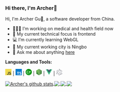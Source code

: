 ### Hi there, I'm Archer👋

Hi, I'm Archer Gu🏹, a software developer from China.

- 🙋🏼‍♂️ I’m working on medical and health field now
- 🎯 My current technical focus is frontend
- 💻 I’m currently learning WebGL
- 🏢 My current working city is Ningbo
- 💬 Ask me about anything [here](https://github.com/archergu/archergu/issues)

**Languages and Tools:**

<code><img height="20" src="https://raw.githubusercontent.com/github/explore/80688e429a7d4ef2fca1e82350fe8e3517d3494d/topics/javascript/javascript.png"></code> | <code><img height="20" src="https://raw.githubusercontent.com/github/explore/80688e429a7d4ef2fca1e82350fe8e3517d3494d/topics/typescript/typescript.png"></code> | <code><img height="20" src="https://raw.githubusercontent.com/github/explore/80688e429a7d4ef2fca1e82350fe8e3517d3494d/topics/csharp/csharp.png"></code> | <code><img height="20" src="https://raw.githubusercontent.com/github/explore/80688e429a7d4ef2fca1e82350fe8e3517d3494d/topics/nodejs/nodejs.png"></code> | <code><img height="20" src="https://raw.githubusercontent.com/github/explore/5c058a388828bb5fde0bcafd4bc867b5bb3f26f3/topics/vue/vue.png"></code> | <code><img height="20" src="https://raw.githubusercontent.com/github/explore/5c058a388828bb5fde0bcafd4bc867b5bb3f26f3/topics/electron/electron.png"></code>

<a href="https://github.com/ArcherGu">
  <img align="center" src="https://github-readme-stats.vercel.app/api?username=archergu&count_private=true&show_icons=true&theme=onedark&hide=issues" alt="Archer's github stats" />
</a>
<a href="https://github.com/ArcherGu">
  <img align="center" src="https://github-readme-stats.vercel.app/api/top-langs/?username=archergu&layout=compact&theme=onedark" />
</a>

<a href="https://github.com/ArcherGu/fast-vite-nestjs-electron">
  <img align="center" src="https://github-readme-stats.vercel.app/api/pin/?username=archergu&repo=fast-vite-nestjs-electron&theme=onedark" />
</a>

<a href="https://github.com/ArcherGu/foraging">
  <img align="center" src="https://github-readme-stats.vercel.app/api/pin/?username=ArcherGu&repo=foraging&theme=onedark" />
</a>
